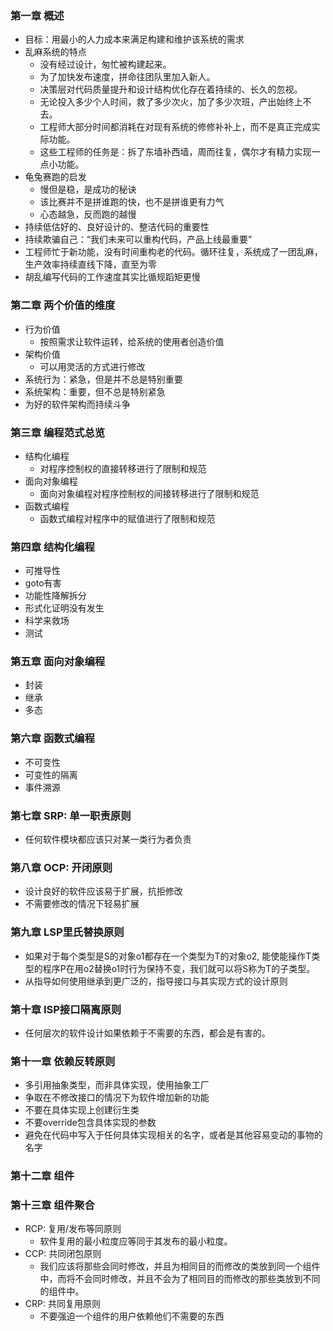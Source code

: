### 第一章 概述
* 目标：用最小的人力成本来满足构建和维护该系统的需求
* 乱麻系统的特点
  * 没有经过设计，匆忙被构建起来。
  * 为了加快发布速度，拼命往团队里加入新人。
  * 决策层对代码质量提升和设计结构优化存在着持续的、长久的忽视。
  * 无论投入多少个人时间，救了多少次火，加了多少次班，产出始终上不去。
  * 工程师大部分时间都消耗在对现有系统的修修补补上，而不是真正完成实际功能。
  * 这些工程师的任务是：拆了东墙补西墙，周而往复，偶尔才有精力实现一点小功能。
* 龟兔赛跑的启发
  * 慢但是稳，是成功的秘诀
  * 该比赛并不是拼谁跑的快，也不是拼谁更有力气
  * 心态越急，反而跑的越慢
* 持续低估好的、良好设计的、整洁代码的重要性
* 持续欺骗自己：“我们未来可以重构代码，产品上线最重要”
* 工程师忙于新功能，没有时间重构老的代码。循环往复，系统成了一团乱麻，生产效率持续直线下降，直至为零
* 胡乱编写代码的工作速度其实比循规蹈矩更慢

### 第二章 两个价值的维度
* 行为价值
  * 按照需求让软件运转，给系统的使用者创造价值
* 架构价值
  * 可以用灵活的方式进行修改
* 系统行为：紧急，但是并不总是特别重要
* 系统架构：重要，但不总是特别紧急
* 为好的软件架构而持续斗争

### 第三章 编程范式总览
* 结构化编程
  * 对程序控制权的直接转移进行了限制和规范
* 面向对象编程
  * 面向对象编程对程序控制权的间接转移进行了限制和规范
* 函数式编程
  * 函数式编程对程序中的赋值进行了限制和规范
  
### 第四章 结构化编程
* 可推导性
* goto有害
* 功能性降解拆分
* 形式化证明没有发生
* 科学来救场
* 测试

### 第五章 面向对象编程
* 封装
* 继承
* 多态

### 第六章 函数式编程
* 不可变性
* 可变性的隔离
* 事件溯源

### 第七章 SRP: 单一职责原则
* 任何软件模块都应该只对某一类行为者负责

### 第八章 OCP: 开闭原则
* 设计良好的软件应该易于扩展，抗拒修改
* 不需要修改的情况下轻易扩展

### 第九章 LSP里氏替换原则
* 如果对于每个类型是S的对象o1都存在一个类型为T的对象o2, 能使能操作T类型的程序P在用o2替换o1时行为保持不变，我们就可以将S称为T的子类型。
* 从指导如何使用继承到更广泛的，指导接口与其实现方式的设计原则
  
### 第十章 ISP接口隔离原则
* 任何层次的软件设计如果依赖于不需要的东西，都会是有害的。

### 第十一章 依赖反转原则
* 多引用抽象类型，而非具体实现，使用抽象工厂
* 争取在不修改接口的情况下为软件增加新的功能
* 不要在具体实现上创建衍生类
* 不要override包含具体实现的参数
* 避免在代码中写入于任何具体实现相关的名字，或者是其他容易变动的事物的名字

### 第十二章 组件
  
### 第十三章 组件聚合
* RCP: 复用/发布等同原则
  * 软件复用的最小粒度应等同于其发布的最小粒度。
* CCP: 共同闭包原则
  * 我们应该将那些会同时修改，并且为相同目的而修改的类放到同一个组件中，而将不会同时修改，并且不会为了相同目的而修改的那些类放到不同的组件中。
* CRP: 共同复用原则
  * 不要强迫一个组件的用户依赖他们不需要的东西